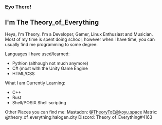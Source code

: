 ### Eyo There!
## I'm The Theory_of_Everything
Heya, I'm Theory. I'm a Developer, Gamer, Linux Enthusiast and Musician. Most of my time is spent doing school, however when I have time, you can usually find me programming to some degree.

Languages I have used/learned:
- Pythion (although not much anymore)
- C# (most with the Unity Game Engine
- HTML/CSS

What I am Currently Learning:
- C++
- Rust
- Shell/POSIX Shell scripting

Other Places you can find me:
Mastadon: [@TheoryToE@koyu.space](https://koyu.space/@TheoryToE)
Matrix:   @theory_of_everything:halogen.city
Discord:  Theory_of_Everything#4163
